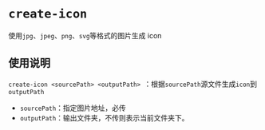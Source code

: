# `create-icon`

使用`jpg`、`jpeg`、`png`、`svg`等格式的图片生成 icon

## 使用说明

`create-icon <sourcePath> <outputPath> `：根据`sourcePath`源文件生成`icon`到`outputPath`

-   `sourcePath`：指定图片地址，必传
-   `outputPath`：输出文件夹，不传则表示当前文件夹下。

